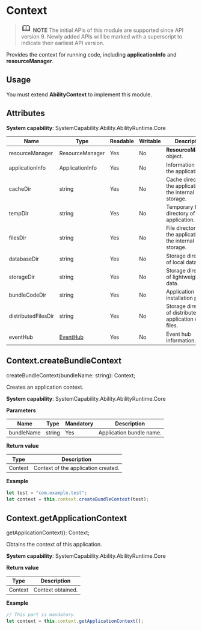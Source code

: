 # Context

> ![icon-note.gif](public_sys-resources/icon-note.gif) **NOTE**
> The initial APIs of this module are supported since API version 9. Newly added APIs will be marked with a superscript to indicate their earliest API version.


Provides the context for running code, including **applicationInfo** and **resourceManager**.


## Usage


You must extend **AbilityContext** to implement this module.


## Attributes
**System capability**: SystemCapability.Ability.AbilityRuntime.Core

  | Name| Type| Readable| Writable| Description| 
| -------- | -------- | -------- | -------- | -------- |
| resourceManager | ResourceManager | Yes| No| **ResourceManager** object.| 
| applicationInfo | ApplicationInfo | Yes| No| Information about the application.| 
| cacheDir | string | Yes| No| Cache directory of the application on the internal storage.| 
| tempDir | string | Yes| No| Temporary file directory of the application.| 
| filesDir | string | Yes| No| File directory of the application on the internal storage.| 
| databaseDir | string | Yes| No| Storage directory of local data.| 
| storageDir | string | Yes| No| Storage directory of lightweight data.| 
| bundleCodeDir | string | Yes| No| Application installation path.| 
| distributedFilesDir | string | Yes| No| Storage directory of distributed application data files.| 
| eventHub | [EventHub](js-apis-eventhub.md) | Yes| No| Event hub information.| 


## Context.createBundleContext

createBundleContext(bundleName: string): Context;

Creates an application context.

**System capability**: SystemCapability.Ability.AbilityRuntime.Core

**Parameters**

  | Name| Type| Mandatory| Description| 
  | -------- | -------- | -------- | -------- |
  | bundleName | string | Yes| Application bundle name.| 

**Return value**

  | Type| Description| 
  | -------- | -------- |
  | Context | Context of the application created.| 

**Example**
    
  ```js
  let test = "com.example.test";
  let context = this.context.createBundleContext(test);
  ```


## Context.getApplicationContext

getApplicationContext(): Context;

Obtains the context of this application.

**System capability**: SystemCapability.Ability.AbilityRuntime.Core

**Return value**

  | Type| Description| 
  | -------- | -------- |
  | Context | Context obtained.| 

**Example**
    
  ```js
  // This part is mandatory.
  let context = this.context.getApplicationContext();
  ```
